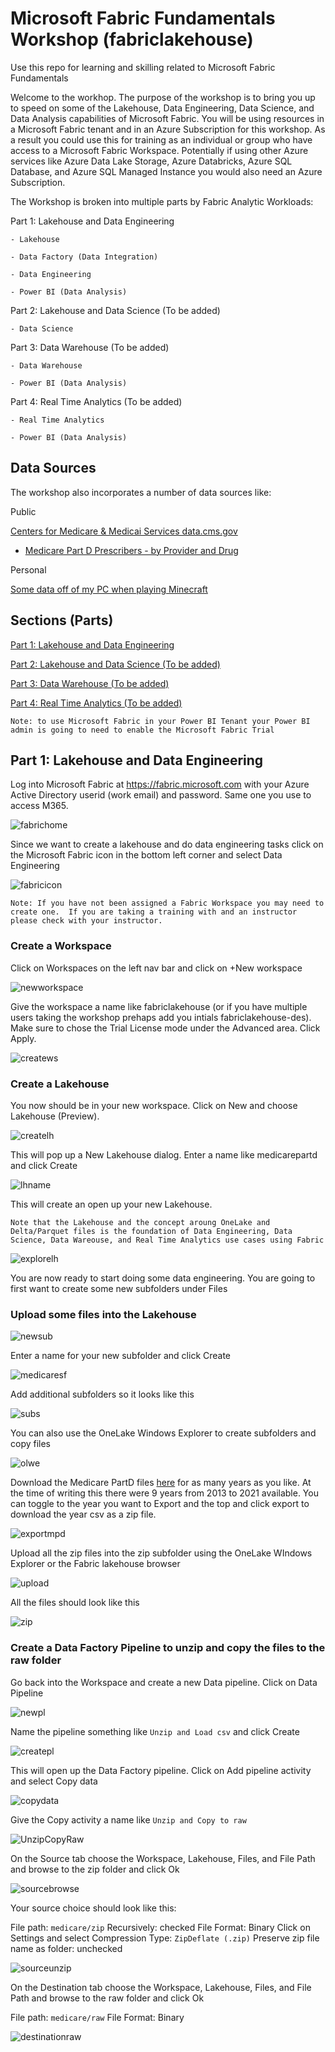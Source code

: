 # Microsoft Fabric Fundamentals Workshop (fabriclakehouse)
Use this repo for learning and skilling related to Microsoft Fabric Fundamentals

Welcome to the workhop.  The purpose of the workshop is to bring you up to speed on some of the Lakehouse, Data Engineering, Data Science, and Data Analysis capabilities of Microsoft Fabric.  You will be using resources in a Microsoft Fabric tenant and in an Azure Subscription for this workshop.  As a result you could use this for training as an individual or group who have access to a Microsoft Fabric Workspace. Potentially if using other Azure services like Azure Data Lake Storage, Azure Databricks, Azure SQL Database, and Azure SQL Managed Instance you would also need an Azure Subscription.

The Workshop is broken into multiple parts by Fabric Analytic Workloads:

Part 1: Lakehouse and Data Engineering

    - Lakehouse
    
    - Data Factory (Data Integration)
    
    - Data Engineering

    - Power BI (Data Analysis)

Part 2: Lakehouse and Data Science (To be added)  
    
    - Data Science

Part 3: Data Warehouse (To be added)    

    - Data Warehouse

    - Power BI (Data Analysis)

Part 4: Real Time Analytics (To be added)

    - Real Time Analytics

    - Power BI (Data Analysis)

    
## Data Sources 

The workshop also incorporates a number of data sources like:

Public

[Centers for Medicare & Medicai Services data.cms.gov](https://data.cms.gov/)

* [Medicare Part D Prescribers - by Provider and Drug](https://data.cms.gov/provider-summary-by-type-of-service/medicare-part-d-prescribers/medicare-part-d-prescribers-by-provider-and-drug/data/2013)

Personal

[Some data off of my PC when playing Minecraft](https://www.minecraft.net/en-us/store/minecraft-deluxe-collection-pc)

## Sections (Parts)

[Part 1: Lakehouse and Data Engineering](https://github.com/DataSnowman/fabriclakehouse/tree/main#part-1-lakehouse-and-data-engineering)


[Part 2: Lakehouse and Data Science (To be added)](https://github.com/DataSnowman/fabriclakehouse/tree/main#sections-parts)

[Part 3: Data Warehouse (To be added)](https://github.com/DataSnowman/fabriclakehouse/tree/main#sections-parts)

[Part 4: Real Time Analytics (To be added)](https://github.com/DataSnowman/fabriclakehouse/tree/main#sections-parts)

```Note: to use Microsoft Fabric in your Power BI Tenant your Power BI admin is going to need to enable the Microsoft Fabric Trial```

## Part 1: Lakehouse and Data Engineering

Log into Microsoft Fabric at https://fabric.microsoft.com with your Azure Active Directory userid (work email) and password.  Same one you use to access M365.

![fabrichome](https://raw.githubusercontent.com/datasnowman/fabriclakehouse/main/images/fabrichome.png)

Since we want to create a lakehouse and do data engineering tasks click on the Microsoft Fabric icon in the bottom left corner and select Data Engineering

![fabricicon](https://raw.githubusercontent.com/datasnowman/fabriclakehouse/main/images/fabricicon.png.png)

`Note: If you have not been assigned a Fabric Workspace you may need to create one.  If you are taking a training with and an instructor please check with your instructor.`

### Create a Workspace

Click on Workspaces on the left nav bar and click on +New workspace

![newworkspace](https://raw.githubusercontent.com/datasnowman/fabriclakehouse/main/images/newworkspace.png)

Give the workspace a name like fabriclakehouse (or if you have multiple users taking the workshop prehaps add you intials fabriclakehouse-des).  Make sure to chose the Trial License mode under the Advanced area.  Click Apply.

![createws](https://raw.githubusercontent.com/datasnowman/fabriclakehouse/main/images/createws.png)

### Create a Lakehouse

You now should be in your new workspace.  Click on New and choose Lakehouse (Preview).  

![createlh](https://raw.githubusercontent.com/datasnowman/fabriclakehouse/main/images/createlh.png)

This will pop up a New Lakehouse dialog.  Enter a name like medicarepartd and click Create

![lhname](https://raw.githubusercontent.com/datasnowman/fabriclakehouse/main/images/lhname.png)

This will create an open up your new Lakehouse.

```Note that the Lakehouse and the concept aroung OneLake and Delta/Parquet files is the foundation of Data Engineering, Data Science, Data Wareouse, and Real Time Analytics use cases using Fabric```

![explorelh](https://raw.githubusercontent.com/datasnowman/fabriclakehouse/main/images/explorelh.png)

You are now ready to start doing some data engineering.  You are going to first want to create some new subfolders under Files

### Upload some files into the Lakehouse

![newsub](https://raw.githubusercontent.com/datasnowman/fabriclakehouse/main/images/newsub.png)

Enter a name for your new subfolder and click Create

![medicaresf](https://raw.githubusercontent.com/datasnowman/fabriclakehouse/main/images/medicaresf.png)

Add additional subfolders so it looks like this

![subs](https://raw.githubusercontent.com/datasnowman/fabriclakehouse/main/images/subs.png)

You can also use the OneLake Windows Explorer to create subfolders and copy files

![olwe](https://raw.githubusercontent.com/datasnowman/fabriclakehouse/main/images/olwe.png)

Download the Medicare PartD files [here](https://data.cms.gov/provider-summary-by-type-of-service/medicare-part-d-prescribers/medicare-part-d-prescribers-by-provider-and-drug/data/2013) for as many years as you like.  At the time of writing this there were 9 years from 2013 to 2021 available.  You can toggle to the year you want to Export and the top and click export to download the year csv as a zip file.

![exportmpd](https://raw.githubusercontent.com/datasnowman/fabriclakehouse/main/images/exportmpd.png)

Upload all the zip files into the zip subfolder using the OneLake WIndows Explorer or the Fabric lakehouse browser

![upload](https://raw.githubusercontent.com/datasnowman/fabriclakehouse/main/images/upload.png)

All the files should look like this

![zip](https://raw.githubusercontent.com/datasnowman/fabriclakehouse/main/images/zip.png)

### Create a Data Factory Pipeline to unzip and copy the files to the raw folder

Go back into the Workspace and create a new Data pipeline.  Click on Data Pipeline 

![newpl](https://raw.githubusercontent.com/datasnowman/fabriclakehouse/main/images/newpl.png)

Name the pipeline something like `Unzip and Load csv` and click Create

![createpl](https://raw.githubusercontent.com/datasnowman/fabriclakehouse/main/images/createpl.png)

This will open up the Data Factory pipeline.  Click on Add pipeline activity and select Copy data

![copydata](https://raw.githubusercontent.com/datasnowman/fabriclakehouse/main/images/copydata.png)

Give the Copy activity a name like `Unzip and Copy to raw`

![UnzipCopyRaw](https://raw.githubusercontent.com/datasnowman/fabriclakehouse/main/images/UnzipCopyRaw.png)

On the Source tab choose the Workspace, Lakehouse, Files, and File Path and browse to the zip folder and click Ok

![sourcebrowse](https://raw.githubusercontent.com/datasnowman/fabriclakehouse/main/images/sourcebrowse.png)

Your source choice should look like this:

File path: `medicare/zip`
Recursively: checked
File Format: Binary
Click on Settings and select Compression Type: `ZipDeflate (.zip)`
Preserve zip file name as folder: unchecked

![sourceunzip](https://raw.githubusercontent.com/datasnowman/fabriclakehouse/main/images/sourceunzip.png)

On the Destination tab choose the Workspace, Lakehouse, Files, and File Path and browse to the raw folder and click Ok

File path: `medicare/raw`
File Format: Binary

![destinationraw](https://raw.githubusercontent.com/datasnowman/fabriclakehouse/main/images/destinationraw.png)
